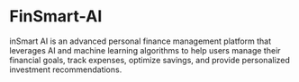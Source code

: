 # FinSmart-AI
inSmart AI is an advanced personal finance management platform that leverages AI and machine learning algorithms to help users manage their financial goals, track expenses, optimize savings, and provide personalized investment recommendations.

